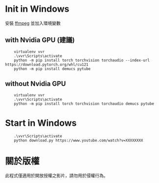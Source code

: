 # Init in Windows
安裝 [ffmpeg](https://ffmpeg.org/download.html) 並加入環境變數


## with Nvidia GPU (建議)
```
    virtualenv vvr
    .\vvr\Scripts\activate
    python -m pip install torch torchvision torchaudio --index-url https://download.pytorch.org/whl/cu121
    python -m pip install demucs pytube
```

## without Nvidia GPU
```
    virtualenv vvr
    .\vvr\Scripts\activate
    python -m pip install torch torchvision torchaudio demucs pytube
```

# Start in Windows
```
    .\vvr\Scripts\activate
    python download.py https://www.youtube.com/watch?v=XXXXXXXX
```

# 關於版權
此程式僅適用於開放授權之影片，請勿用於侵權行為。